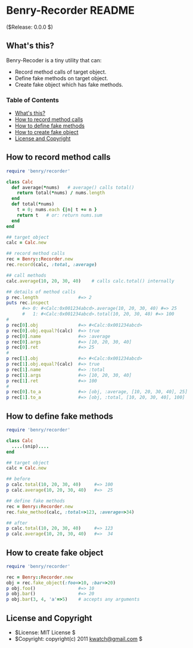 <!-- -*- coding: utf-8 -*- -->
# Benry-Recorder README

($Release: 0.0.0 $)


## What's this?

Benry-Recoder is a tiny utility that can:

* Record method calls of target object.
* Define fake methods on target object.
* Create fake object which has fake methods.


### Table of Contents

<!-- TOC -->

* [What's this?](#whats-this)
* [How to record method calls](#how-to-record-method-calls)
* [How to define fake methods](#how-to-define-fake-methods)
* [How to create fake object](#how-to-create-fake-object)
* [License and Copyright](#license-and-copyright)

<!-- /TOC -->


## How to record method calls

<!--
file: example1.rb
-->

```ruby
require 'benry/recorder'

class Calc
  def average(*nums)   # average() calls total()
    return total(*nums) / nums.length
  end
  def total(*nums)
    t = 0; nums.each {|n| t += n }
    return t   # or: return nums.sum
  end
end

## target object
calc = Calc.new

## record method calls
rec = Benry::Recorder.new
rec.record(calc, :total, :average)

## call methods
calc.average(10, 20, 30, 40)    # calls calc.total() internally

## details of method calls
p rec.length               #=> 2
puts rec.inspect
      #=> 0: #<Calc:0x001234abcd>.average(10, 20, 30, 40) #=> 25
      #   1: #<Calc:0x001234abcd>.total(10, 20, 30, 40) #=> 100
#
p rec[0].obj               #=> #<Calc:0x001234abcd>
p rec[0].obj.equal?(calc)  #=> true
p rec[0].name              #=> :average
p rec[0].args              #=> [10, 20, 30, 40]
p rec[0].ret               #=> 25
#
p rec[1].obj               #=> #<Calc:0x001234abcd>
p rec[1].obj.equal?(calc)  #=> true
p rec[1].name              #=> :total
p rec[1].args              #=> [10, 20, 30, 40]
p rec[1].ret               #=> 100
#
p rec[0].to_a              #=> [obj, :average, [10, 20, 30, 40], 25]
p rec[1].to_a              #=> [obj, :total, [10, 20, 30, 40], 100]
```


## How to define fake methods

<!--
file: example2.rb
-->

```ruby
require 'benry/recorder'

class Calc
  ....(snip)....
end

## target object
calc = Calc.new

## before
p calc.total(10, 20, 30, 40)     #=> 100
p calc.average(10, 20, 30, 40)   #=>  25

## define fake methods
rec = Benry::Recorder.new
rec.fake_method(calc, :total=>123, :average=>34)

## after
p calc.total(10, 20, 30, 40)     #=> 123
p calc.average(10, 20, 30, 40)   #=>  34
```


## How to create fake object

<!--
file: example3.rb
-->

```ruby
require 'benry/recorder'

rec = Benry::Recorder.new
obj = rec.fake_object(:foo=>10, :bar=>20)
p obj.foo()                #=> 10
p obj.bar()                #=> 20
p obj.bar(3, 4, 'a'=>5)    # accepts any arguments
```


## License and Copyright

* $License: MIT License $
* $Copyright: copyright(c) 2011 kwatch@gmail.com $
